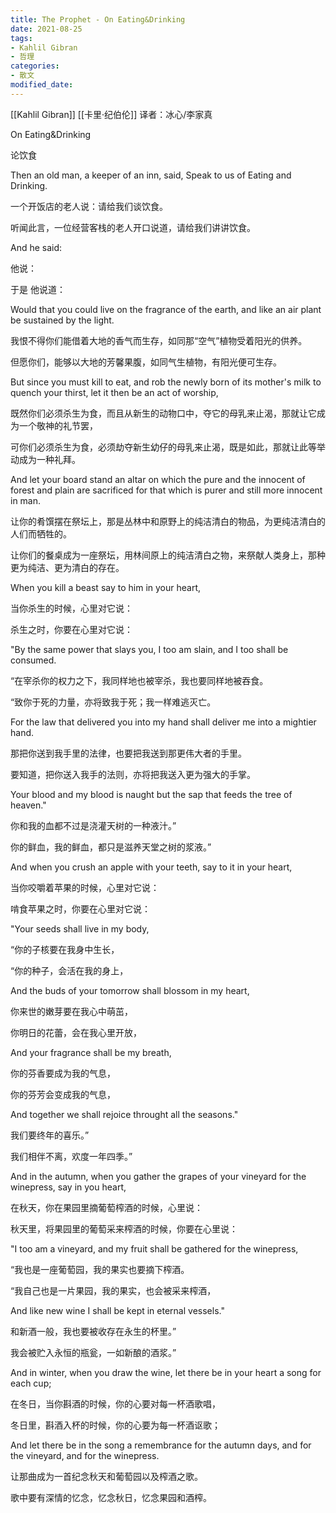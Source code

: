 ```yaml
---
title: The Prophet - On Eating&Drinking
date: 2021-08-25
tags: 
- Kahlil Gibran
- 哲理
categories:
- 散文
modified_date: 
---
```



[[Kahlil Gibran]] [[卡里·纪伯伦]]
译者：冰心/李家真

On Eating&Drinking

论饮食

Then an old man, a keeper of an inn, said, Speak to us of Eating and Drinking.

一个开饭店的老人说：请给我们谈饮食。

听闻此言，一位经营客栈的老人开口说道，请给我们讲讲饮食。

And he said:

他说：

于是 他说道：

Would that you could live on the fragrance of the earth, and like an air plant be sustained by the light.

我恨不得你们能借着大地的香气而生存，如同那“空气”植物受着阳光的供养。

但愿你们，能够以大地的芳馨果腹，如同气生植物，有阳光便可生存。

But since you must kill to eat, and rob the newly born of its mother's milk to quench your thirst, let it then be an act of worship,

既然你们必须杀生为食，而且从新生的动物口中，夺它的母乳来止渴，那就让它成为一个敬神的礼节罢，

可你们必须杀生为食，必须劫夺新生幼仔的母乳来止渴，既是如此，那就让此等举动成为一种礼拜。

And let your board stand an altar on which the pure and the innocent of forest and plain are sacrificed for that which is purer and still more innocent in man.

让你的肴馔摆在祭坛上，那是丛林中和原野上的纯洁清白的物品，为更纯洁清白的人们而牺牲的。

让你们的餐桌成为一座祭坛，用林间原上的纯洁清白之物，来祭献人类身上，那种更为纯洁、更为清白的存在。

When you kill a beast say to him in your heart,

当你杀生的时候，心里对它说：

杀生之时，你要在心里对它说：

"By the same power that slays you, I too am slain, and I too shall be consumed.

“在宰杀你的权力之下，我同样地也被宰杀，我也要同样地被吞食。

“致你于死的力量，亦将致我于死；我一样难逃灭亡。

For the law that delivered you into my hand shall deliver me into a mightier hand.

那把你送到我手里的法律，也要把我送到那更伟大者的手里。

要知道，把你送入我手的法则，亦将把我送入更为强大的手掌。

Your blood and my blood is naught but the sap that feeds the tree of heaven."

你和我的血都不过是浇灌天树的一种液汁。”

你的鲜血，我的鲜血，都只是滋养天堂之树的浆液。”

And when you crush an apple with your teeth, say to it in your heart,

当你咬嚼着苹果的时候，心里对它说：

啃食苹果之时，你要在心里对它说：

"Your seeds shall live in my body,

“你的子核要在我身中生长，

“你的种子，会活在我的身上，

And the buds of your tomorrow shall blossom in my heart,

你来世的嫩芽要在我心中萌茁，

你明日的花蕾，会在我心里开放，

And your fragrance shall be my breath,

你的芬香要成为我的气息，

你的芬芳会变成我的气息，

And together we shall rejoice throught all the seasons."

我们要终年的喜乐。”

我们相伴不离，欢度一年四季。”

And in the autumn, when you gather the grapes of your vineyard for the winepress, say in you heart,

在秋天，你在果园里摘葡萄榨酒的时候，心里说：

秋天里，将果园里的葡萄采来榨酒的时候，你要在心里说：

"I too am a vineyard, and my fruit shall be gathered for the winepress,

“我也是一座葡萄园，我的果实也要摘下榨酒。

“我自己也是一片果园，我的果实，也会被采来榨酒，

And like new wine I shall be kept in eternal vessels."

和新酒一般，我也要被收存在永生的杯里。”

我会被贮入永恒的瓶瓮，一如新酿的酒浆。”

And in winter, when you draw the wine, let there be in your heart a song for each cup;

在冬日，当你斟酒的时候，你的心要对每一杯酒歌唱，

冬日里，斟酒入杯的时候，你的心要为每一杯酒讴歌；

And let there be in the song a remembrance for the autumn days, and for the vineyard, and for the winepress.

让那曲成为一首纪念秋天和葡萄园以及榨酒之歌。

歌中要有深情的忆念，忆念秋日，忆念果园和酒榨。



